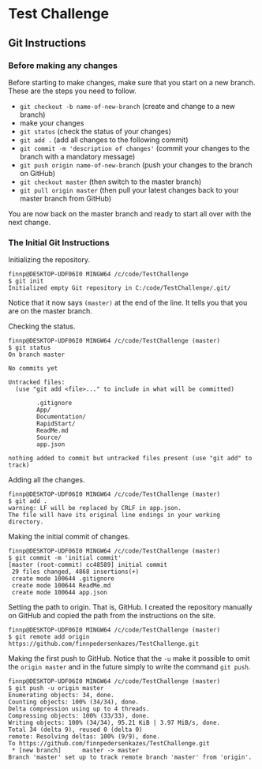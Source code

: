 # Test Challenge

## Git Instructions

### Before making any changes
Before starting to make changes, make sure that you start on a new branch. These are the steps you need to follow. 

- `git checkout -b name-of-new-branch` (create and change to a new branch)
- make your changes
- `git status` (check the status of your changes)
- `git add .` (add all changes to the following commit)
- `git commit -m 'description of changes'` (commit your changes to the branch with a mandatory message)
- `git push origin name-of-new-branch` (push your changes to the branch on GitHub)
- `git checkout master` (then switch to the master branch)
- `git pull origin master` (then pull your latest changes back to your master branch from GitHub)

You are now back on the master branch and ready to start all over with the next change. 

### The Initial Git Instructions

Initializing the repository.

```` 
finnp@DESKTOP-UDF06I0 MINGW64 /c/code/TestChallenge
$ git init
Initialized empty Git repository in C:/code/TestChallenge/.git/
```` 

Notice that it now says `(master)` at the end of the line. It tells you that you are on the master branch. 

Checking the status.
```` 
finnp@DESKTOP-UDF06I0 MINGW64 /c/code/TestChallenge (master)
$ git status
On branch master

No commits yet

Untracked files:
  (use "git add <file>..." to include in what will be committed)

        .gitignore
        App/
        Documentation/
        RapidStart/
        ReadMe.md
        Source/
        app.json

nothing added to commit but untracked files present (use "git add" to track)
````

Adding all the changes.
```` 
finnp@DESKTOP-UDF06I0 MINGW64 /c/code/TestChallenge (master)
$ git add .
warning: LF will be replaced by CRLF in app.json.
The file will have its original line endings in your working directory.
```` 
Making the initial commit of changes.

```` 
finnp@DESKTOP-UDF06I0 MINGW64 /c/code/TestChallenge (master)
$ git commit -m 'initial commit'
[master (root-commit) cc48589] initial commit
 29 files changed, 4868 insertions(+)
 create mode 100644 .gitignore
 create mode 100644 ReadMe.md
 create mode 100644 app.json
```` 

Setting the path to origin. That is, GitHub. I created the repository manually on GitHub and copied the path from the instructions on the site. 

```` 
finnp@DESKTOP-UDF06I0 MINGW64 /c/code/TestChallenge (master)
$ git remote add origin https://github.com/finnpedersenkazes/TestChallenge.git
```` 

Making the first push to GitHub. Notice that the `-u` make it possible to omit the `origin master` and in the future simply to write the command `git push`.

```` 
finnp@DESKTOP-UDF06I0 MINGW64 /c/code/TestChallenge (master)
$ git push -u origin master
Enumerating objects: 34, done.
Counting objects: 100% (34/34), done.
Delta compression using up to 4 threads.
Compressing objects: 100% (33/33), done.
Writing objects: 100% (34/34), 95.21 KiB | 3.97 MiB/s, done.
Total 34 (delta 9), reused 0 (delta 0)
remote: Resolving deltas: 100% (9/9), done.
To https://github.com/finnpedersenkazes/TestChallenge.git
 * [new branch]      master -> master
Branch 'master' set up to track remote branch 'master' from 'origin'.

```` 
